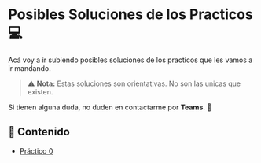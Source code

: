 # Posibles Soluciones de los Practicos 💻

Acá voy a ir subiendo posibles soluciones de los practicos que les vamos a ir mandando.

> ⚠️ **Nota:** Estas soluciones son orientativas. No son las unicas que existen.

Si tienen alguna duda, no duden en contactarme por **Teams**. 💬

## 📂 Contenido

- [Práctico 0](https://github.com/sebastianvegaabril/TeoriaMarzo2025/tree/main/Practico0)
